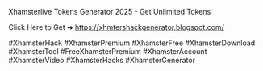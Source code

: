 Xhamsterlive Tokens Generator 2025 - Get Unlimited Tokens

Click Here to Get ➜ 	https://xhmtershackgenerator.blogspot.com/	

#XhamsterHack #XhamsterPremium #XhamsterFree #XhamsterDownload #XhamsterTool #FreeXhamsterPremium #XhamsterAccount #XhamsterVideo #XhamsterHacks #XhamsterGenerator
